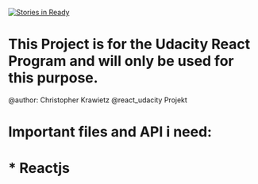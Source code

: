 [![Stories in Ready](https://badge.waffle.io/chriskrj/react_udacity.png?label=ready&title=Ready)](http://waffle.io/chriskrj/react_udacity)

# This Project is for the Udacity React Program and will only be used for this purpose.
@author: Christopher Krawietz
@react_udacity Projekt

# Important files and API i need:
# * Reactjs
#
#
#
#
